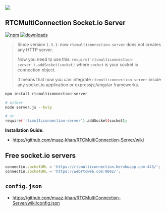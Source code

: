 <a href="https://www.rtcmulticonnection.org/"><img src="https://i.imgur.com/MFfRBSM.png" /></a>

## RTCMultiConnection Socket.io Server

[![npm](https://img.shields.io/npm/v/rtcmulticonnection-server.svg)](https://npmjs.org/package/rtcmulticonnection-server) [![downloads](https://img.shields.io/npm/dm/rtcmulticonnection-server.svg)](https://npmjs.org/package/rtcmulticonnection-server)

> Since version `1.3.1`: now `rtcmulticonnection-server` does not creates any HTTP server.
> 
> Now you need to use this: `require('rtcmulticonnection-server').addSocket(socket)` where `socket` is your socket.io connection object.
> 
> It means  that now you can integrate `rtcmulticonnection-server` inside any socket.io application or expressjsj/angular frameworks.

```sh
npm install rtcmulticonnection-server

# either
node server.js --help

# or
require('rtcmulticonnection-server').addSocket(socket);
```

**Installation Guide:**

* https://github.com/muaz-khan/RTCMultiConnection-Server/wiki

## Free socket.io servers

```javascript
connectin.socketURL = 'https://rtcmulticonnection.herokuapp.com:443/';
connectin.socketURL = 'https://webrtcweb.com:9002/';
```

## `config.json`

* https://github.com/muaz-khan/RTCMultiConnection-Server/wiki/config.json

